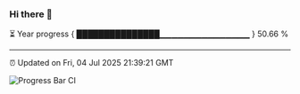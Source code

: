 ### Hi there 👋

⏳ Year progress { ███████████████▁▁▁▁▁▁▁▁▁▁▁▁▁▁▁ } 50.66 %

---

⏰ Updated on Fri, 04 Jul 2025 21:39:21 GMT

![Progress Bar CI](https://github.com/IshwaranRudhara/GIT-ACTION/workflows/Progress%20Bar%20CI/badge.svg)
